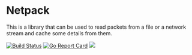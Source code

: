 # Netpack

This is a library that can be used to read packets from a file or a network stream and cache some details from them.


[![Build Status](https://travis-ci.org/Perseus/netpack.svg?branch=master)](https://travis-ci.org/Perseus/netpack)
[![Go Report Card](https://goreportcard.com/badge/github.com/perseus/netpack)](https://goreportcard.com/report/github.com/perseus/netpack)
[![](https://godoc.org/github.com/nikofil/gopacketcache?status.svg)](https://godoc.org/github.com/perseus/netpack)
